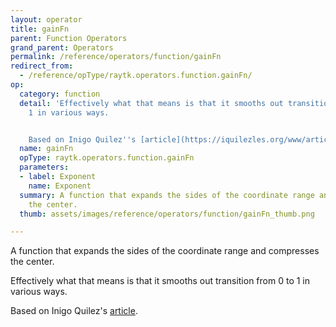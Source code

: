 ```yaml
---
layout: operator
title: gainFn
parent: Function Operators
grand_parent: Operators
permalink: /reference/operators/function/gainFn
redirect_from:
  - /reference/opType/raytk.operators.function.gainFn/
op:
  category: function
  detail: 'Effectively what that means is that it smooths out transition from 0 to
    1 in various ways.


    Based on Inigo Quilez''s [article](https://iquilezles.org/www/articles/functions/functions.htm).'
  name: gainFn
  opType: raytk.operators.function.gainFn
  parameters:
  - label: Exponent
    name: Exponent
  summary: A function that expands the sides of the coordinate range and compresses
    the center.
  thumb: assets/images/reference/operators/function/gainFn_thumb.png

---
```



A function that expands the sides of the coordinate range and compresses the center.

Effectively what that means is that it smooths out transition from 0 to 1 in various ways.

Based on Inigo Quilez's [article](https://iquilezles.org/www/articles/functions/functions.htm).